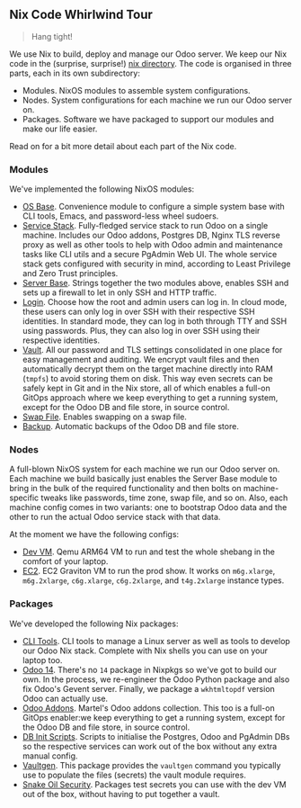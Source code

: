 Nix Code Whirlwind Tour
-----------------------
> Hang tight!

We use Nix to build, deploy and manage our Odoo server. We keep our
Nix code in the (surprise, surprise!) [nix directory][nix-dir]. The
code is organised in three parts, each in its own subdirectory:

- Modules. NixOS modules to assemble system configurations.
- Nodes. System configurations for each machine we run our Odoo
  server on.
- Packages. Software we have packaged to support our modules and
  make our life easier.

Read on for a bit more detail about each part of the Nix code.


### Modules

We've implemented the following NixOS modules:

- [OS Base][os-base]. Convenience module to configure a simple
  system base with CLI tools, Emacs, and password-less wheel
  sudoers.
- [Service Stack][svc-stack]. Fully-fledged service stack to run
  Odoo on a single machine. Includes our Odoo addons, Postgres DB,
  Nginx TLS reverse proxy as well as other tools to help with Odoo
  admin and maintenance tasks like CLI utils and a secure PgAdmin
  Web UI. The whole service stack gets configured with security in
  mind, according to Least Privilege and Zero Trust principles.
- [Server Base][svr-base]. Strings together the two modules above,
  enables SSH and sets up a firewall to let in only SSH and HTTP
  traffic.
- [Login][login]. Choose how the root and admin users can log in.
  In cloud mode, these users can only log in over SSH with their
  respective SSH identities. In standard mode, they can log in both
  through TTY and SSH using passwords. Plus, they can also log in
  over SSH using their respective identities.
- [Vault][vault]. All our password and TLS settings consolidated in
  one place for easy management and auditing. We encrypt vault files
  and then automatically decrypt them on the target machine directly
  into RAM (`tmpfs`) to avoid storing them on disk. This way even
  secrets can be safely kept in Git and in the Nix store, all of
  which enables a full-on GitOps approach where we keep everything
  to get a running system, except for the Odoo DB and file store,
  in source control.
- [Swap File][swap]. Enables swapping on a swap file.
- [Backup][backup]. Automatic backups of the Odoo DB and file
  store.


### Nodes

A full-blown NixOS system for each machine we run our Odoo server
on. Each machine we build basically just enables the Server Base
module to bring in the bulk of the required functionality and then
bolts on machine-specific tweaks like passwords, time zone, swap
file, and so on. Also, each machine config comes in two variants:
one to bootstrap Odoo data and the other to run the actual Odoo
service stack with that data.

At the moment we have the following configs:

- [Dev VM][devm]. Qemu ARM64 VM to run and test the whole shebang
  in the comfort of your laptop.
- [EC2][ec2]. EC2 Graviton VM to run the prod show. It works on
  `m6g.xlarge`, `m6g.2xlarge`, `c6g.xlarge`, `c6g.2xlarge`, and
  `t4g.2xlarge` instance types.


### Packages

We've developed the following Nix packages:

- [CLI Tools][cli]. CLI tools to manage a Linux server as well as
  tools to develop our Odoo Nix stack. Complete with Nix shells you
  can use on your laptop too.
- [Odoo 14][odoo]. There's no `14` package in Nixpkgs so we've got
  to build our own. In the process, we re-engineer the Odoo Python
  package and also fix Odoo's Gevent server. Finally, we package a
  `wkhtmltopdf` version Odoo can actually use.
- [Odoo Addons][addons]. Martel's Odoo addons collection. This too
  is a full-on GitOps enabler:we keep everything to get a running
  system, except for the Odoo DB and file store, in source control.
- [DB Init Scripts][db-init]. Scripts to initialise the Postgres,
  Odoo and PgAdmin DBs so the respective services can work out of
  the box without any extra manual config.
- [Vaultgen][vaultgen]. This package provides the `vaultgen` command
  you typically use to populate the files (secrets) the vault module
  requires.
- [Snake Oil Security][snakeoil-sec]. Packages test secrets you can
  use with the dev VM out of the box, without having to put together
  a vault.




[addons]: ../nix/pkgs/odoo-addons/docs.md
[backup]: ../nix/modules/backup/docs.md
[cli]: ../nix/pkgs/cli-tools/docs.md
[db-init]: ../nix/pkgs/db-init/docs.md
[devm]: ../nix/nodes/devm-aarch64/
[ec2]: ../nix/nodes/ec2-aarch64/
[login]: ../nix/modules/login/docs.md
[nix-dir]: ../nix/
[odoo]: ../nix/pkgs/odoo-14/docs.md
[os-base]: ../nix/modules/os-base.nix
[snakeoil-sec]: ../nix/pkgs/snakeoil-sec/docs.md
[svc-stack]: ../nix/modules/service-stack/docs.md
[svr-base]: ../nix/modules/server-base.nix
[swap]: ../nix/modules/swap-file.nix
[vault]: ../nix/modules/vault/docs.md
[vaultgen]: ../nix/pkgs/vaultgen/docs.md
